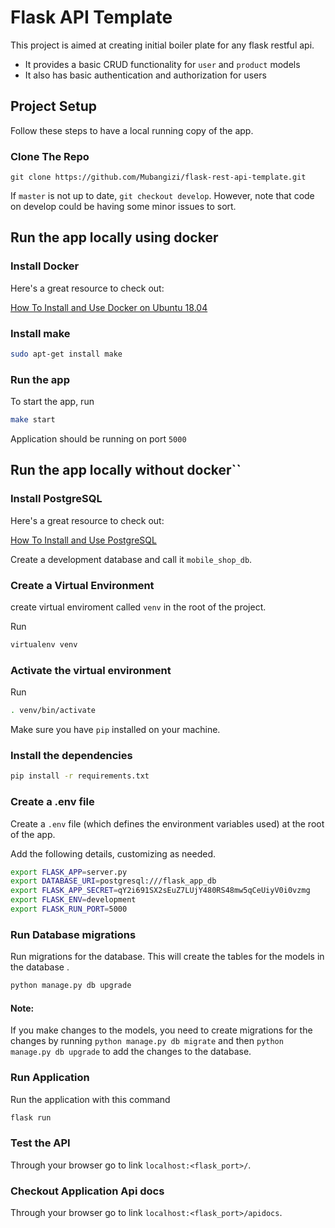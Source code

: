 # Flask API Template

This project is aimed at creating initial boiler plate for any flask restful api.

- It provides a basic CRUD functionality for `user` and `product` models
- It also has basic authentication and authorization for users

## Project Setup

Follow these steps to have a local running copy of the app.

### Clone The Repo

`git clone https://github.com/Mubangizi/flask-rest-api-template.git`

If `master` is not up to date, `git checkout develop`. However, note that code on develop could be having some minor issues to sort.
## Run the app locally using docker

### Install Docker

Here's a great resource to check out:

[How To Install and Use Docker on Ubuntu 18.04](https://www.digitalocean.com/community/tutorials/how-to-install-and-use-docker-on-ubuntu-18-04)

### Install make 

```bash 
sudo apt-get install make
```

### Run the app

To start the app, run 

```bash
make start
``` 

Application should be running on port `5000`

## Run the app locally without docker``
### Install PostgreSQL

Here's a great resource to check out:

[How To Install and Use PostgreSQL](https://www.digitalocean.com/community/tutorials/how-to-install-and-use-postgresql-on-ubuntu-18-04)

Create a development database and call it `mobile_shop_db`.

### Create a Virtual Environment

create virtual enviroment called `venv` in the root of the project.

Run 
```bash
virtualenv venv
```

### Activate the virtual environment

Run 
```bash
. venv/bin/activate
```

Make sure you have `pip` installed on your machine.

### Install the dependencies

```bash
pip install -r requirements.txt
```

### Create a .env file

Create a `.env` file (which defines the environment variables used) at the root of the app.

Add the following details, customizing as needed.

```bash
export FLASK_APP=server.py
export DATABASE_URI=postgresql:///flask_app_db
export FLASK_APP_SECRET=qY2i691SX2sEuZ7LUjY480RS48mw5qCeUiyV0i0vzmg
export FLASK_ENV=development
export FLASK_RUN_PORT=5000
```

### Run Database migrations

Run migrations for the database. This will create the tables for the models in the database .

```bash
python manage.py db upgrade
```

#### Note:
If you make changes to the models, you need to create migrations for the changes by running `python manage.py db migrate` and then `python manage.py db upgrade` to add the changes to the database.

### Run Application

Run the application with this command

```bash
flask run
```

### Test the API

Through your browser go to link `localhost:<flask_port>/`.

### Checkout Application Api docs

Through your browser go to link `localhost:<flask_port>/apidocs`.
